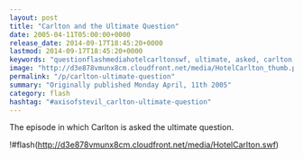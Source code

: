 ```yaml
---
layout: post
title: "Carlton and the Ultimate Question"
date: 2005-04-11T05:00:00+0000
release_date: 2014-09-17T18:45:20+0000
lastmod: 2014-09-17T18:45:20+0000
keywords: "questionflashmediahotelcarltonswf, ultimate, asked, carlton, episode"
image: "http://d3e878vmunx8cm.cloudfront.net/media/HotelCarlton_thumb.png"
permalink: "/p/carlton-ultimate-question"
summary: "Originally published Monday April, 11th 2005"
category: flash
hashtag: "#axisofstevil_carlton-ultimate-question"
---
```


The episode in which Carlton is asked the ultimate question.

!#flash(http://d3e878vmunx8cm.cloudfront.net/media/HotelCarlton.swf)
